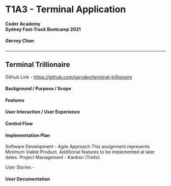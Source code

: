 # T1A3 - Terminal Application

#### Coder Academy<br>Sydney Fast-Track Bootcamp 2021

##### Garvey Chan

<hr>

## Terminal Trillionaire

Github Link - https://github.com/garvdev/terminal-trillionaire

#### Background / Purpose / Scope
<!-- 300-500 words -->
<!-- Develop a statement of purpose and scope for your application. It must include:
- describe at a high level what the application will do
- identify the problem it will solve and explain why you are developing it
- identify the target audience
- explain how a member of the target audience will use it -->

#### Features
<!-- 300 words (100 per feature) -->
<!-- Develop a list of features that will be included in the application. It must include:
- at least THREE features
- describe each feature

Note: Ensure that your features above allow you to demonstrate your understanding of the following language elements and concepts:
- use of variables and the concept of variable scope
- loops and conditional control structures
- error handling -->

#### User Interaction / User Experience
<!-- Develop an outline of the user interaction and experience for the application.
Your outline must include:
- how the user will find out how to interact with / use each feature
- how the user will interact with / use each feature
- how errors will be handled by the application and displayed to the user -->

#### Control Flow
<!-- Develop a diagram which describes the control flow of your application. Your diagram must:
- show the workflow/logic and/or integration of the features in your application for each feature.
- utilise a recognised format or set of conventions for a control flow diagram, such as UML. -->

#### Implementation Plan

Software Development - Agile Approach
This assignment represents Minimum Viable Product. Additional features to be implemented at later dates.
Project Management - Kanban (Trello)

User Stories -
<!-- Develop an implementation plan which:
- outlines how each feature will be implemented and a checklist of tasks for each feature
- prioritise the implementation of different features, or checklist items within a feature
- provide a deadline, duration or other time indicator for each feature or checklist/checklist-item

Utilise a suitable project management platform to track this implementation plan

> Your checklists for each feature should have at least 5 items. -->

#### User Documentation
<!-- Design help documentation which includes a set of instructions which accurately describe how to use and install the application.

You must include:
- steps to install the application
- any dependencies required by the application to operate
- any system/hardware requirements -->
